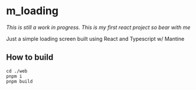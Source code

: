 # m_loading

*This is still a work in progress. This is my first react project so bear with me*

Just a simple loading screen built using React and Typescript w/ Mantine

## How to build
```
cd ./web
pnpm i
pnpm build
```
